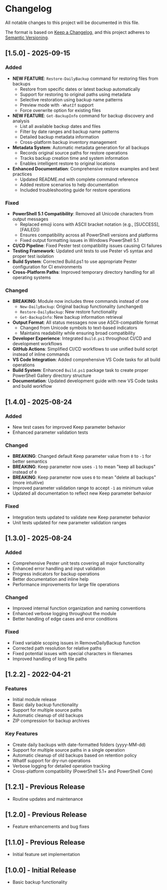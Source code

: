 # Changelog

All notable changes to this project will be documented in this file.

The format is based on [Keep a Changelog](https://keepachangelog.com/en/1.0.0/),
and this project adheres to [Semantic Versioning](https://semver.org/spec/v2.0.0.html).

## [1.5.0] - 2025-09-15

### Added

- **NEW FEATURE**: `Restore-DailyBackup` command for restoring files from backups
  - Restore from specific dates or latest backup automatically
  - Support for restoring to original paths using metadata
  - Selective restoration using backup name patterns
  - Preview mode with `-WhatIf` support
  - Force overwrite option for existing files
- **NEW FEATURE**: `Get-BackupInfo` command for backup discovery and analysis
  - List all available backup dates and files
  - Filter by date ranges and backup name patterns
  - Detailed backup metadata information
  - Cross-platform backup inventory management
- **Metadata System**: Automatic metadata generation for all backups
  - Records original source paths for restore operations
  - Tracks backup creation time and system information
  - Enables intelligent restore to original locations
- **Enhanced Documentation**: Comprehensive restore examples and best practices
  - Updated README.md with complete command reference
  - Added restore scenarios to help documentation
  - Included troubleshooting guide for restore operations

### Fixed

- **PowerShell 5.1 Compatibility**: Removed all Unicode characters from output messages
  - Replaced emoji icons with ASCII bracket notation (e.g., [SUCCESS], [FAILED])
  - Ensures compatibility across all PowerShell versions and platforms
  - Fixed output formatting issues in Windows PowerShell 5.1
- **CI/CD Pipeline**: Fixed Pester test compatibility issues causing CI failures
- **Testing Framework**: Updated unit tests to use Pester v5 syntax and proper test isolation
- **Build System**: Corrected Build.ps1 to use appropriate Pester configuration for CI environments
- **Cross-Platform Paths**: Improved temporary directory handling for all operating systems

### Changed

- **BREAKING**: Module now includes three commands instead of one
  - `New-DailyBackup`: Original backup functionality (unchanged)
  - `Restore-DailyBackup`: New restore functionality
  - `Get-BackupInfo`: New backup information retrieval
- **Output Format**: All status messages now use ASCII-compatible format
  - Changed from Unicode symbols to text-based indicators
  - Maintains readability while ensuring broad compatibility
- **Developer Experience**: Integrated `Build.ps1` throughout CI/CD and development workflows
- **GitHub Actions**: Simplified CI/CD workflows to use unified build script instead of inline commands
- **VS Code Integration**: Added comprehensive VS Code tasks for all build operations
- **Build System**: Enhanced `Build.ps1` package task to create proper PowerShell Gallery directory structure
- **Documentation**: Updated development guide with new VS Code tasks and build workflow

## [1.4.0] - 2025-08-24

### Added

- New test cases for improved Keep parameter behavior
- Enhanced parameter validation tests

### Changed

- **BREAKING**: Changed default Keep parameter value from `0` to `-1` for better semantics
- **BREAKING**: Keep parameter now uses `-1` to mean "keep all backups" instead of `0`
- **BREAKING**: Keep parameter now uses `0` to mean "delete all backups" (more intuitive)
- Improved parameter validation range to accept `-1` as minimum value
- Updated all documentation to reflect new Keep parameter behavior

### Fixed

- Integration tests updated to validate new Keep parameter behavior
- Unit tests updated for new parameter validation ranges

## [1.3.0] - 2025-08-24

### Added

- Comprehensive Pester unit tests covering all major functionality
- Enhanced error handling and input validation
- Progress indicators for backup operations
- Better documentation and inline help
- Performance improvements for large file operations

### Changed

- Improved internal function organization and naming conventions
- Enhanced verbose logging throughout the module
- Better handling of edge cases and error conditions

### Fixed

- Fixed variable scoping issues in RemoveDailyBackup function
- Corrected path resolution for relative paths
- Fixed potential issues with special characters in filenames
- Improved handling of long file paths

## [1.2.2] - 2022-04-21

### Features

- Initial module release
- Basic daily backup functionality
- Support for multiple source paths
- Automatic cleanup of old backups
- ZIP compression for backup archives

### Key Features

- Create daily backups with date-formatted folders (yyyy-MM-dd)
- Support for multiple source paths in a single operation
- Automatic cleanup of old backups based on retention policy
- WhatIf support for dry-run operations
- Verbose logging for detailed operation tracking
- Cross-platform compatibility (PowerShell 5.1+ and PowerShell Core)

## [1.2.1] - Previous Release

- Routine updates and maintenance

## [1.2.0] - Previous Release

- Feature enhancements and bug fixes

## [1.1.0] - Previous Release

- Initial feature set implementation

## [1.0.0] - Initial Release

- Basic backup functionality
